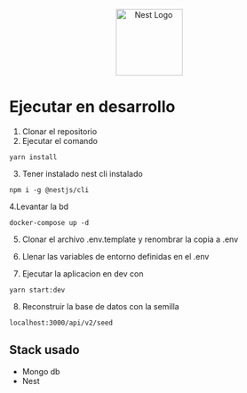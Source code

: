<p align="center">
  <a href="http://nestjs.com/" target="blank"><img src="https://nestjs.com/img/logo-small.svg" width="120" alt="Nest Logo" /></a>
</p>

# Ejecutar en desarrollo

1. Clonar el repositorio
2. Ejecutar el comando 

```
yarn install
```

3. Tener instalado nest cli instalado
```
npm i -g @nestjs/cli
```

4.Levantar la bd
```
docker-compose up -d
```


5. Clonar el archivo .env.template y renombrar la copia a .env

6. Llenar las variables de entorno definidas en el .env

7. Ejecutar la aplicacion en dev con
```
yarn start:dev
```

8. Reconstruir la base de datos con la semilla

```
localhost:3000/api/v2/seed
```

## Stack usado

* Mongo db
* Nest

